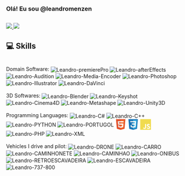 ### Olá! Eu sou @leandromenzen

<!--
- 🔭 I’m currently working on ...
- 🌱 I’m currently learning ...
- 👯 I’m looking to collaborate on ...
- 🤔 I’m looking for help with ...
- 💬 Ask me about ...
- 📫 How to reach me: ...
- 😄 Pronouns: ...
- ⚡ Fun fact: ...
-->

##
<div>
  <a href="https://github.com/leandromenzen">
   <img height="150em" src="https://github-readme-stats.vercel.app/api?username=leandromenzen&show_icons=true&theme=dracula"/>
   <img height="150em" src="https://github-readme-stats.vercel.app/api/top-langs/?username=leandromenzen&layout=compact&langs_count=9&theme=dracula"/>
  </a>
</div>

## 💻 Skills
  <div style="display: inline_block"><br>
  Domain Software:
  <img align="center" alt="Leandro-premierePro" height="30" width="30" src="https://upload.wikimedia.org/wikipedia/commons/4/40/Adobe_Premiere_Pro_CC_icon.svg" >
  <img align="center" alt="Leandro-afterEffects" height="30" width="30" src="https://upload.wikimedia.org/wikipedia/commons/thumb/c/cb/Adobe_After_Effects_CC_icon.svg/512px-Adobe_After_Effects_CC_icon.svg.png" >
  <img align="center" alt="Leandro-Audition" height="30" width="30" src="https://upload.wikimedia.org/wikipedia/commons/0/0e/Adobe_Audition_CC_icon_%282020%29.svg" >
  <img align="center" alt="Leandro-Media-Encoder" height="30" width="30" src="https://upload.wikimedia.org/wikipedia/commons/5/5a/Adobe_Media_Encoder_Icon.svg" >
  <img align="center" alt="Leandro-Photoshop" height="30" width="30" src="https://upload.wikimedia.org/wikipedia/commons/a/af/Adobe_Photoshop_CC_icon.svg" >
  <img align="center" alt="Leandro-Illustrator" height="30" width="30" src="https://upload.wikimedia.org/wikipedia/commons/f/fb/Adobe_Illustrator_CC_icon.svg" >
  <img align="center" alt="Leandro-DaVinci" height="30" width="40" src="https://upload.wikimedia.org/wikipedia/pt/c/c7/DaVinci_Resolve_logo.png" >

  <div style="display: inline_block"><br>
  3D Softwares:
  <img align="center" alt="Leandro-Blender" height="30" width="30" src="https://upload.wikimedia.org/wikipedia/commons/0/0c/Blender_logo_no_text.svg" >
  <img align="center" alt="Leandro-Keyshot" height="30" width="30" src="https://media.keyshot.com/uploads/2018/10/keyshot-icon-256.png" >
  <img align="center" alt="Leandro-Cinema4D" height="30" width="30" src="https://img.utdstc.com/icon/596/766/59676653263343aad87c6a2a751b8f9be4ca49df3e5ce8899010b5af2256a8a5:100">
 <img align="center" alt="Leandro-Metashape" height="30" width="30" src="https://yt3.googleusercontent.com/ytc/APkrFKb3ge47Wf6G6OqEd2JlQ4qTD0K4spvM-b0mgWG4Dg=s900-c-k-c0x00ffffff-no-rj">
 <img align="center" alt="Leandro-Unity3D" height="30" width="30" src="https://i.redd.it/8n6x4gk2pnr71.png">

<div style="display: inline_block"><br>
  Programming Languages:
  <img align="center" alt="Leandro-C#" height="30" width="30" src="https://cdn-icons-png.flaticon.com/512/6132/6132221.png">
  <img align="center" alt="Leandro-C++" height="30" width="30" src="https://cdn-icons-png.flaticon.com/512/6132/6132222.png">
  <img align="center" alt="Leandro-PYTHON" height="30" width="30" src="https://upload.wikimedia.org/wikipedia/commons/thumb/1/1f/Python_logo_01.svg/800px-Python_logo_01.svg.png">
  <img align="center" alt="Leandro-PORTUGOL" height="30" width="30" src="https://univali-lite.github.io/Portugol-Studio/assets/img/logo.png">
  <img align="center" alt="Leandro-HTML" height="30" width="30" src="https://raw.githubusercontent.com/devicons/devicon/master/icons/html5/html5-original.svg">
  <img align="center" alt="Leandro-CSS" height="30" width="30" src="https://raw.githubusercontent.com/devicons/devicon/master/icons/css3/css3-original.svg">
  <img align="center" alt="Leandro-Js" height="30" width="30" src="https://raw.githubusercontent.com/devicons/devicon/master/icons/javascript/javascript-plain.svg">
  <img align="center" alt="Leandro-PHP" height="30" width="30" src="https://www.php.net//images/logos/new-php-logo.svg">
  <img align="center" alt="Leandro-XML" height="30" width="30" src="https://cdn-icons-png.flaticon.com/128/9412/9412973.png">

<div style="display: inline_block"><br>
  Vehicles I drive and pilot:
  <img align="center" alt="Leandro-DRONE" height="30" width="40" src="https://seeklogo.com/images/D/dji-logo-300C779B44-seeklogo.com.png">
   <img align="center" alt="Leandro-CARRO" height="30" width="30" src="https://cdn-icons-png.flaticon.com/512/2554/2554936.png">
    <img align="center" alt="Leandro-CAMINHONETE" height="30" width="30" src="https://cdn-icons-png.flaticon.com/512/123/123919.png">
     <img align="center" alt="Leandro-CAMINHAO" height="30" width="30" src="https://cdn-icons-png.flaticon.com/512/726/726455.png">
      <img align="center" alt="Leandro-ONIBUS" height="30" width="30" src="https://cdn-icons-png.flaticon.com/512/6556/6556198.png">
       <img align="center" alt="Leandro-RETROESCAVADEIRA" height="30" width="30" src="https://cdn-icons-png.flaticon.com/512/10541/10541020.png">
        <img align="center" alt="Leandro-ESCAVADEIRA" height="30" width="30" src="https://cdn-icons-png.flaticon.com/512/3417/3417056.png">
        <img align="center" alt="Leandro-737-800" height="30" width="30" src="https://cdn-icons-png.flaticon.com/512/7893/7893979.png">
        
</div>
